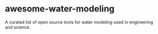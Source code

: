 # awesome-water-modeling
A curated list of open source tools for water modeling used in engineering and science. 
